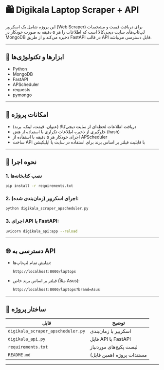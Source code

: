 
# 🛍️ Digikala Laptop Scraper + API

این پروژه شامل یک اسکریپر (Web Scraper) برای دریافت قیمت و مشخصات لپ‌تاپ‌های سایت دیجی‌کالا است که اطلاعات را هر ۵ دقیقه به صورت خودکار در MongoDB ذخیره می‌کند و از طریق FastAPI در قالب API قابل دسترسی می‌باشد.

---

## 🧰 ابزارها و تکنولوژی‌ها

- Python
- MongoDB
- FastAPI
- APScheduler
- requests
- pymongo

---

## 🔁 امکانات پروژه

- دریافت اطلاعات لحظه‌ای از سایت دیجی‌کالا (عنوان، قیمت، لینک، برند)
- جلوگیری از ذخیره اطلاعات تکراری با استفاده از هش (hash)
- اجرای خودکار هر ۵ دقیقه با استفاده از APScheduler
- ساخت API با قابلیت فیلتر بر اساس برند برای استفاده در سایت یا اپلیکیشن

---

## 🚀 نحوه اجرا

### 1. نصب کتابخانه‌ها

```bash
pip install -r requirements.txt
```

### 2. اجرای اسکریپر (زمان‌بندی شده):

```bash
python digikala_scraper_apscheduler.py
```

### 3. اجرای API با FastAPI:

```bash
uvicorn digikala_api:app --reload
```

---

## 🌐 دسترسی به API

- نمایش تمام لپ‌تاپ‌ها:
  ```
  http://localhost:8000/laptops
  ```

- فیلتر بر اساس برند خاص (مثلاً Asus):
  ```
  http://localhost:8000/laptops?brand=Asus
  ```

---

## 📁 ساختار پروژه

| فایل | توضیح |
|------|-------|
| `digikala_scraper_apscheduler.py` | اسکریپر با زمان‌بندی |
| `digikala_api.py` | فایل API با FastAPI |
| `requirements.txt` | لیست پکیج‌های موردنیاز |
| `README.md` | مستندات پروژه (همین فایل) |

---

